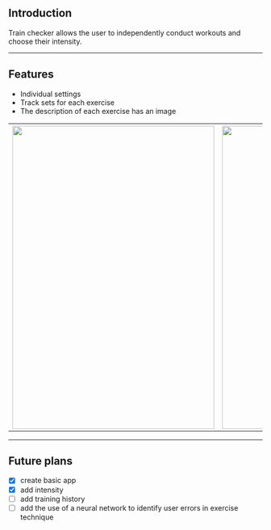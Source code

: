 ## Introduction 

Train checker allows the user to independently conduct workouts and choose their intensity.

---

## Features

- Individual settings
- Track sets for each exercise
- The description of each exercise has an image

 <table>
    <tr>
        <th><img src="https://github.com/radugaboost/train_checker/assets/113132811/919b061b-0df5-409d-a8f0-5cde78f8d549" width="400" height="600"></th>
        <th><img src="https://github.com/radugaboost/train_checker/assets/113132811/9495ed38-454b-4610-ace4-b84c24dce52c" width="400" height="600"></th>
        <th><img src="https://github.com/radugaboost/train_checker/assets/113132811/25f51393-0838-4691-899a-0b5e531afce2" width="400" height="600"></th>
    </tr>
</table>

---

## Future plans
- [x] create basic app
- [x] add intensity
- [ ] add training history
- [ ] add the use of a neural network to identify user errors in exercise technique
